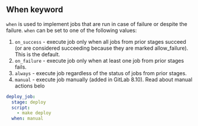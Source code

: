 ## When keyword
`when` is used to implement jobs that are run in case of failure or despite the failure. `when` can be set to one of the following values:

1. `on_success` - execute job only when all jobs from prior stages succeed (or are considered succeeding because they are marked allow_failure). This is the default.
2. `on_failure` - execute job only when at least one job from prior stages fails.
3. `always` - execute job regardless of the status of jobs from prior stages.
4. `manual` - execute job manually (added in GitLab 8.10). Read about manual actions belo

```yaml
deploy_job:
  stage: deploy
  script:
    - make deploy
  when: manual
```  
